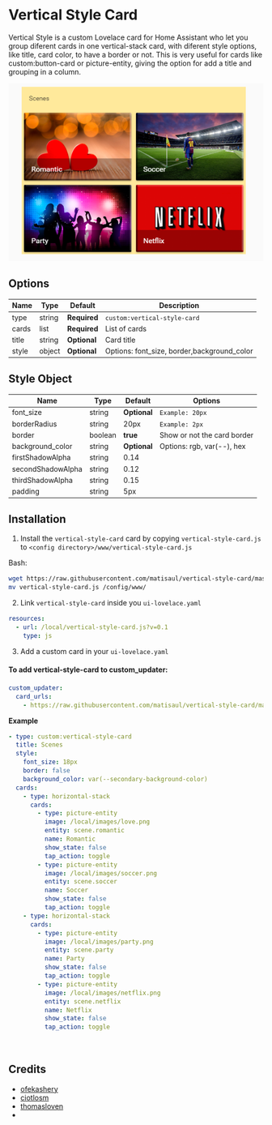 # Vertical Style Card
Vertical Style is a custom Lovelace card for Home Assistant who let you group diferent cards in one vertical-stack card, with diferent style options, like title, card color, to have a border or not. This is very useful for cards like custom:button-card or picture-entity, giving the option for add a title and grouping in a column.

![Vertical Style Examples](example.PNG)


## Options

| Name | Type | Default | Description
| ---- | ---- | ------- | -----------
| type | string | **Required** | `custom:vertical-style-card`
| cards | list | **Required** | List of cards
| title | string | **Optional** | Card title
| style | object | **Optional** | Options: font_size, border,background_color


## Style Object

| Name | Type | Default | Options
| ---- | ---- | ------- | -----------
| font_size | string | **Optional** | `Example: 20px`
| borderRadius | string | 20px | `Example: 2px`
| border | boolean | **true** | Show or not the card border
| background_color | string | **Optional** | Options: rgb, var(--), hex
| firstShadowAlpha | string | 0.14
| secondShadowAlpha | string | 0.12
| thirdShadowAlpha | string | 0.15
| padding | string | 5px



## Installation

1. Install the `vertical-style-card` card by copying `vertical-style-card.js` to `<config directory>/www/vertical-style-card.js`

Bash:
```bash
wget https://raw.githubusercontent.com/matisaul/vertical-style-card/master/vertical-style-card.js
mv vertical-style-card.js /config/www/
```

2. Link `vertical-style-card` inside you `ui-lovelace.yaml` 

```yaml
resources:
  - url: /local/vertical-style-card.js?v=0.1
    type: js
```

3. Add a custom card in your `ui-lovelace.yaml`




#### To add vertical-style-card to custom_updater:

```yaml
custom_updater:
  card_urls: 
    - https://raw.githubusercontent.com/matisaul/vertical-style-card/master/tracker.json
```


**Example**

```yaml
- type: custom:vertical-style-card
  title: Scenes
  style:
    font_size: 18px
    border: false
    background_color: var(--secondary-background-color)
  cards:
    - type: horizontal-stack
      cards:
        - type: picture-entity
          image: /local/images/love.png
          entity: scene.romantic
          name: Romantic
          show_state: false
          tap_action: toggle
        - type: picture-entity
          image: /local/images/soccer.png
          entity: scene.soccer
          name: Soccer
          show_state: false
          tap_action: toggle 
    - type: horizontal-stack
      cards:
        - type: picture-entity
          image: /local/images/party.png
          entity: scene.party
          name: Party
          show_state: false
          tap_action: toggle
        - type: picture-entity
          image: /local/images/netflix.png
          entity: scene.netflix
          name: Netflix
          show_state: false
          tap_action: toggle

 
```

## Credits
- [ofekashery](https://github.com/ofekashery)
- [ciotlosm](https://github.com/ciotlosm)
- [thomasloven](https://github.com/thomasloven)
- 

